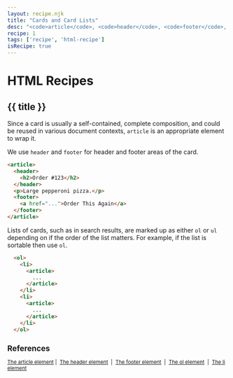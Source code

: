 ```yaml
---
layout: recipe.njk
title: "Cards and Card Lists"
desc: "<code>article</code>, <code>header</code>, <code>footer</code>, and <code>ul/ol</code> for creating a cards and card lists"
recipe: 1
tags: ['recipe', 'html-recipe']
isRecipe: true
---
```

# HTML Recipes

## {{ title }}

Since a card is usually a self-contained, complete composition, and could be reused in various document contexts, ```article``` is an appropriate element to wrap it.

We use ```header``` and ```footer``` for header and footer areas of the card.

```html
<article>
  <header>
    <h2>Order #123</h2>
  </header>
  <p>Large pepperoni pizza.</p>
  <footer>
    <a href="...">Order This Again</a>
  </footer>
</article>
```

Lists of cards, such as in search results, are marked up as either ```ol``` or ```ul``` depending on if the order of the list matters. For example, if the list is sortable then use ```ol```.

```html
  <ol>
    <li>
      <article>
        ...
      </article>
    </li>
    <li>
      <article>
        ...
      </article>
    </li>
  </ol>
```

<small>
    <h2>References</h2>
    <a href="https://html.spec.whatwg.org/multipage/sections.html#the-article-element">The article element</a>&nbsp;|&nbsp;
    <a href="https://html.spec.whatwg.org/multipage/sections.html#the-header-element">The header element</a>
    &nbsp;|&nbsp;
    <a href="https://html.spec.whatwg.org/multipage/sections.html#the-footer-element">The footer element</a>
    &nbsp;|&nbsp;
    <a href="https://html.spec.whatwg.org/multipage/grouping-content.html#the-ol-element">The ol element</a>
    &nbsp;|&nbsp;
    <a href="https://html.spec.whatwg.org/multipage/grouping-content.html#the-li-element">The li element</a>
</small>